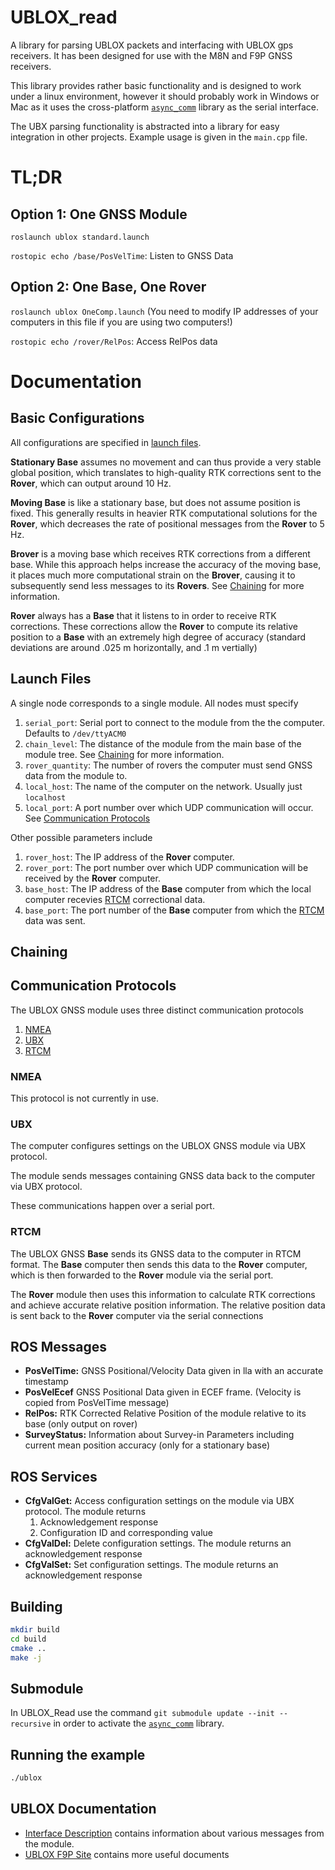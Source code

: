 # UBLOX_read

A library for parsing UBLOX packets and interfacing with UBLOX gps receivers. It has been designed for use with the M8N and F9P GNSS receivers.

This library provides rather basic functionality and is designed to work under a linux environment, however it should probably work in Windows or Mac as it uses the cross-platform [`async_comm`](https://github.com/dpkoch/async_comm) library as the serial interface.

The UBX parsing functionality is abstracted into a library for easy integration in other projects.  Example usage is given in the `main.cpp` file.

# TL;DR 

## Option 1: One GNSS Module
`roslaunch ublox standard.launch`

`rostopic echo /base/PosVelTime`: Listen to GNSS Data

## Option 2: One Base, One Rover

`roslaunch ublox OneComp.launch` (You need to modify IP addresses of your computers in this file if you are using two computers!)

`rostopic echo /rover/RelPos`: Access RelPos data

# Documentation

## Basic Configurations

All configurations are specified in [launch files](#launch-files).

**Stationary Base** assumes no movement and can thus provide a very stable global position, which translates to high-quality RTK corrections sent to the **Rover**, which can output around 10 Hz.

**Moving Base** is like a stationary base, but does not assume position is fixed. This generally results in heavier RTK computational solutions for the **Rover**, which decreases the rate of positional messages from the **Rover** to 5 Hz.

**Brover** is a moving base which receives RTK corrections from a different base. While this approach helps increase the accuracy of the moving base, it places much more computational strain on the **Brover**, causing it to subsequently send less messages to its **Rovers**. See [Chaining](#chaining) for more information.

**Rover** always has a **Base** that it listens to in order to receive RTK corrections. These corrections allow the **Rover** to compute its relative position to a **Base** with an extremely high degree of accuracy (standard deviations are around .025 m horizontally, and .1 m vertially)

## Launch Files

A single node corresponds to a single module. All nodes must specify
1. `serial_port`: Serial port to connect to the module from the the computer. Defaults to `/dev/ttyACM0`
2. `chain_level`: The distance of the module from the main base of the module tree. See [Chaining](#chaining) for more information. 
3. `rover_quantity`: The number of rovers the computer must send GNSS data from the module to.
4. `local_host`: The name of the computer on the network. Usually just `localhost`
5. `local_port`: A port number over which UDP communication will occur. See [Communication Protocols](#communication-protocols)

Other possible parameters include
1. `rover_host`: The IP address of the **Rover** computer.
2. `rover_port`: The port number over which UDP communication will be received by the **Rover** computer.
3. `base_host`: The IP address of the **Base** computer from which the local computer recevies [RTCM](#rtcm) correctional data.
4. `base_port`: The port number of the **Base** computer from which the [RTCM](#rtcm) data was sent.

## Chaining



## Communication Protocols

The UBLOX GNSS module uses three distinct communication protocols

1. [NMEA](#nmea)
2. [UBX](#ubx)
3. [RTCM](#rtcm)

### NMEA

This protocol is not currently in use.

### UBX

The computer configures settings on the UBLOX GNSS module via UBX protocol.

The module sends messages containing GNSS data back to the computer via UBX protocol.

These communications happen over a serial port.

### RTCM

The UBLOX GNSS **Base** sends its GNSS data to the computer in RTCM format. The **Base** computer then sends this data to the **Rover** computer, which is then forwarded to the **Rover** module via the serial port. 

The **Rover** module then uses this information to calculate RTK corrections and achieve accurate relative position information. The relative position data is sent back to the **Rover** computer via the serial connections

## ROS Messages
 * **PosVelTime:** GNSS Positional/Velocity Data given in lla with an accurate timestamp
 * **PosVelEcef** GNSS Positional Data given in ECEF frame. (Velocity is copied from PosVelTime message)
 * **RelPos:** RTK Corrected Relative Position of the module relative to its base (only output on rover)
 * **SurveyStatus:** Information about Survey-in Parameters including current mean position accuracy (only for a stationary base)

## ROS Services
 * **CfgValGet:** Access configuration settings on the module via UBX protocol. The module returns 
    1. Acknowledgement response
    2. Configuration ID and corresponding value
 * **CfgValDel:** Delete configuration settings. The module returns an acknowledgement response
 * **CfgValSet:** Set configuration settings. The module returns an acknowledgement response

## Building

``` bash
mkdir build
cd build
cmake ..
make -j
```
## Submodule
In UBLOX_Read use the command
`git submodule update --init --recursive`
in order to activate the [`async_comm`](https://github.com/dpkoch/async_comm) library.

## Running the example
``` bash
./ublox
```

## UBLOX Documentation
 * [Interface Description](https://www.u-blox.com/sites/default/files/u-blox_ZED-F9P_InterfaceDescription_%28UBX-18010854%29.pdf) contains information about various messages from the module.
 * [UBLOX F9P Site](https://www.u-blox.com/en/product/zed-f9p-module) contains more useful documents